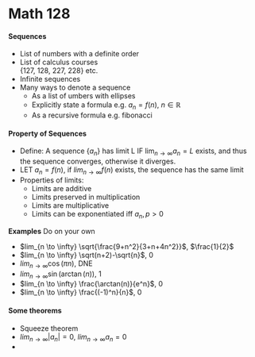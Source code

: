 # Math 128

#### Sequences
  * List of numbers with a definite order
  * List of calculus courses  
    {127, 128, 227, 228} etc.
  * Infinite sequences
  * Many ways to denote a sequence
    * As a list of umbers with ellipses
    * Explicitly state a formula e.g. $a_n=f(n)$, $n \in \mathbb{R}$
    * As a recursive formula e.g. fibonacci

#### Property of Sequences
  * Define: A sequence {$a_n$} has limit L IF $\lim_{n \to \infty} a_n = L$ exists, and thus the sequence converges, otherwise it diverges.
  * LET $a_n=f(n)$, if $lim_{n \to \infty} f(n)$ exists, the sequence has the same limit
  * Properties of limits:
    * Limits are additive
    * Limits preserved in multiplication
    * Limits are multiplicative
    * Limits can be exponentiated iff $a_n, p >0$

__Examples__ Do on your own  
  * $lim_{n \to \infty} \sqrt{\frac{9+n^2}{3+n+4n^2}}$,  $\frac{1}{2}$
  * $lim_{n \to \infty} \sqrt(n+2)-\sqrt{n}$, 0
  * $lim_{n \to \infty} \cos(\pi n)$, DNE
  * $lim_{n \to \infty} \sin(\arctan(n))$, 1
  * $lim_{n \to \infty} \frac{\arctan(n)}{e^n}$, 0
  * $lim_{n \to \infty} \frac{(-1)^n}{n}$, 0

#### Some theorems
  * Squeeze theorem
  * $lim_{n \to \infty} \bigg|a_n\bigg| = 0$, $lim_{n \to \infty} a_n=0$
  * 
